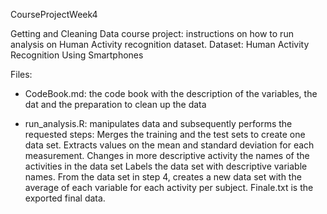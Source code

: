 CourseProjectWeek4

Getting and Cleaning Data course project: instructions on how to run analysis on Human Activity recognition dataset.
Dataset: Human Activity Recognition Using Smartphones

Files:

- CodeBook.md: the code book with the description of the variables, the dat and the preparation to clean up the data

- run_analysis.R: manipulates data and subsequently performs the requested steps:
	  Merges the training and the test sets to create one data set.
	  Extracts values on the mean and standard deviation for each measurement.
	  Changes in more descriptive activity the names of the activities in the data set
    Labels the data set with descriptive variable names.
	  From the data set in step 4, creates a new data set with the average of each variable for each activity per subject.
	  Finale.txt is the exported final data.
